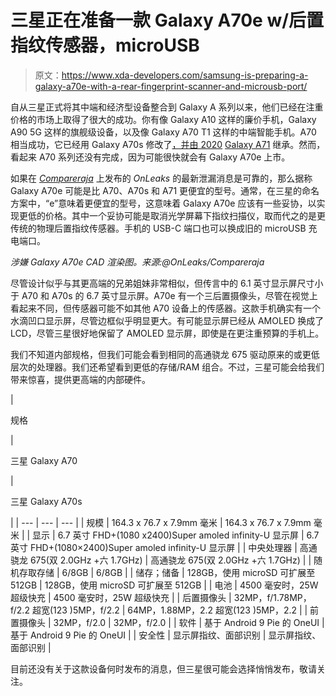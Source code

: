 # 三星正在准备一款 Galaxy A70e w/后置指纹传感器，microUSB

> 原文：<https://www.xda-developers.com/samsung-is-preparing-a-galaxy-a70e-with-a-rear-fingerprint-scanner-and-microusb-port/>

自从三星正式将其中端和经济型设备整合到 Galaxy A 系列以来，他们已经在注重价格的市场上取得了很大的成功。你有像 Galaxy A10 这样的廉价手机，Galaxy A90 5G 这样的旗舰级设备，以及像 Galaxy A70 T1 这样的中端智能手机。A70 相当成功，它已经用 Galaxy A70s 修改了[，并由 2020](https://www.xda-developers.com/samsung-galaxy-a70s-64mp-samsung-gw1-india/) [Galaxy A71](https://www.xda-developers.com/samsung-galaxy-a51-and-a71-hands-on-mid-range-smartphone-winners/) 继承。然而，看起来 A70 系列还没有完成，因为可能很快就会有 Galaxy A70e 上市。

如果在 [*Compareraja*](https://www.compareraja.in/blog/compareraja-exclusive-first-look-of-samsung-galaxy-a70e-leaked-5k-renders/) 上发布的 *OnLeaks* 的最新泄漏消息是可靠的，那么据称 Galaxy A70e 可能是比 A70、A70s 和 A71 更便宜的型号。通常，在三星的命名方案中，“e”意味着更便宜的型号，这意味着 Galaxy A70e 应该有一些妥协，以实现更低的价格。其中一个妥协可能是取消光学屏幕下指纹扫描仪，取而代之的是更传统的物理后置指纹传感器。手机的 USB-C 端口也可以换成旧的 microUSB 充电端口。

*涉嫌 Galaxy A70e CAD 渲染图。来源:@OnLeaks/Compareraja*

尽管设计似乎与其更高端的兄弟姐妹非常相似，但传言中的 6.1 英寸显示屏尺寸小于 A70 和 A70s 的 6.7 英寸显示屏。A70e 有一个三后置摄像头，尽管在视觉上看起来不同，但传感器可能不如其他 A70 设备上的传感器。这款手机确实有一个水滴凹口显示屏，尽管边框似乎明显更大。有可能显示屏已经从 AMOLED 换成了 LCD，尽管三星很好地保留了 AMOLED 显示屏，即使是在更注重预算的手机上。

我们不知道内部规格，但我们可能会看到相同的高通骁龙 675 驱动原来的或更低层次的处理器。我们还希望看到更低的存储/RAM 组合。不过，三星可能会给我们带来惊喜，提供更高端的内部硬件。

| 

规格

 | 

三星 Galaxy A70

 | 

三星 Galaxy A70s

 |
| --- | --- | --- |
| 规模 | 164.3 x 76.7 x 7.9mm 毫米 | 164.3 x 76.7 x 7.9mm 毫米 |
| 显示 | 6.7 英寸 FHD+(1080 x2400)Super amoled infinity-U 显示屏 | 6.7 英寸 FHD+(1080×2400)Super amoled infinity-U 显示屏 |
| 中央处理器 | 高通骁龙 675(双 2.0GHz +六 1.7GHz) | 高通骁龙 675(双 2.0GHz +六 1.7GHz) |
| 随机存取存储 | 6/8GB | 6/8GB |
| 储存；储备 | 128GB，使用 microSD 可扩展至 512GB | 128GB，使用 microSD 可扩展至 512GB |
| 电池 | 4500 毫安时，25W 超级快充 | 4500 毫安时，25W 超级快充 |
| 后置摄像头 | 32MP，f/1.78MP，f/2.2 超宽(123 )5MP，f/2.2 | 64MP，1.88MP，2.2 超宽(123 )5MP，2.2 |
| 前置摄像头 | 32MP，f/2.0 | 32MP，f/2.0 |
| 软件 | 基于 Android 9 Pie 的 OneUI | 基于 Android 9 Pie 的 OneUI |
| 安全性 | 显示屏指纹、面部识别 | 显示屏指纹、面部识别 |

目前还没有关于这款设备何时发布的消息，但三星很可能会选择悄悄发布，敬请关注。